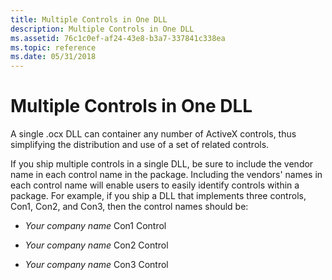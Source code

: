 ```yaml
---
title: Multiple Controls in One DLL
description: Multiple Controls in One DLL
ms.assetid: 76c1c0ef-af24-43e8-b3a7-337841c338ea
ms.topic: reference
ms.date: 05/31/2018
---
```


# Multiple Controls in One DLL

A single .ocx DLL can container any number of ActiveX controls, thus simplifying the distribution and use of a set of related controls.

If you ship multiple controls in a single DLL, be sure to include the vendor name in each control name in the package. Including the vendors' names in each control name will enable users to easily identify controls within a package. For example, if you ship a DLL that implements three controls, Con1, Con2, and Con3, then the control names should be:

-   *Your company name* Con1 Control

-   *Your company name* Con2 Control

-   *Your company name* Con3 Control

 

 




